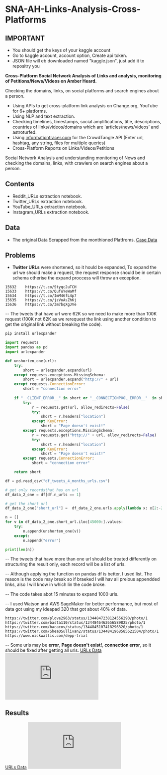 # SNA-AH-Links-Analysis-Cross-Platforms

## IMPORTANT
- You should get the keys of your kaggle account
- Go to kaggle account, account option, Create api token.
- JSON file will eb downloaded named "kaggle.json", just add it to repositry you


**Cross-Platform Social Network Analysis of Links and analysis, monitoring of Petitions/News/Videos on Amber Heard.**

Checking the domains, links, on social platforms and search engines about a person. 
- Using APIs to get cross-platform link analysis on Change.org, YouTube for 6+ platforms.
- Using NLP and text extraction.
- Checking timelines, timestamps, social amplifications, title, descriptions, countries of links/videos/domains which are 'articles/news/videos' and astroturfed.
- Using [informationtracer.com](https://informationtracer.comstable/) for the CrowdTangle API (Enter url, hashtag, any string, files for multiple queries)
- Cross-Platform Reports on Links/Videos/Petitions

Social Network Analysis and understanding monitoring of News and checking the domains, links, with crawlers on search engines about a person. 




## Contents

- Reddit_URLs extraction notebook.
- Twitter_URLs extraction notebook.
- YouTube_URLs extraction notebook.
- Instagram_URLs extraction notebook.

## Data

- The original Data Scrapped  from the monthioned Platfroms.
[Case Data](https://cutt.us/OriginalData)

## Problems
- **Twitter URLs** were shortened, so it hould be expanded, To expand the url we should make a request, the request response should be in  certain schema otherise the expand proccess will throw an exception.


```
15632    https://t.co/Styqc2uTCH
15633    https://t.co/QufuYeWaMf
15634    https://t.co/ImM46fL4p7
15635    https://t.co/jzVoAsZhKj
15636    https://t.co/3m7bqXgJVe
```
-- The tweets that have url were 62K so we need to make more than 100K request (100K not 62K as we rerequest the link using another condition to get the original link without breaking the code).
```bash
pip install urlexpander
```
```python
import requests
import pandas as pd
import urlexpander

def unshorten_one(url):
    try:
        short = urlexpander.expand(url)
    except requests.exceptions.MissingSchema:
        short = urlexpander.expand("http://" + url)
    except requests.ConnectionError:
        short = "connection error"
        
    if "__CLIENT_ERROR__" in short or "__CONNECTIONPOOL_ERROR__"  in short:
        try:
            r = requests.get(url, allow_redirects=False)
            try:
                short = r.headers["location"]
            except KeyError:
                short = "Page doesn't exist!"
        except requests.exceptions.MissingSchema:
            r = requests.get("http://" + url, allow_redirects=False)
            try:
                short = r.headers["location"]
            except KeyError:
                short = "Page doesn't exist!"
        except requests.ConnectionError:
            short = "connection error"

    return short

df = pd.read_csv("df_tweets_4_months_urls.csv") 

# get only recordsthat has on url
df_data_2_one = df[df.n_urls == 1]

# get the short url
df_data_2_one["short_url"] =  df_data_2_one.urls.apply(lambda x: x[2:-2])

n = []
for v in df_data_2_one.short_url.iloc[45000:].values:
    try:
        n.append(unshorten_one(v))
    except:
        n.append("error")

print(len(n))
```
-- The tweets that have more than one url should be treated differently on structuring the result only, each record will be a list of urls.

-- Although applying the function on pandas df is better, I used list. The reason is the code may break so if braeked I will hav all preious appendded links, also I will know in which lin the code broke.

-- The code takes abot 15 minutes to expand 1000 urls.

-- I used Watson and AWS SageMaker for better performance, but most of data got using my ideapad 320 that got about 40% of data.

```
https://twitter.com/plove2963/status/1344847238124556290/photo/1
https://twitter.com/basta110/status/1344846462656589825/photo/1
https://twitter.com/bacacov/status/1344845107418296320/photo/1
https://twitter.com/SheaOSullivan2/status/1344841968585621504/photo/1
https://www.nickwallis.com/depp-trial
```
-- Some urls may be __error__, __Page doesn't exist!__, __connection error__, so it should be fixed after getting all urls.
 [URLs Data](https://cutt.us/URLsData)
![alt text](https://cutt.us/qrcoder.php?size=180&qr=https://cutt.us/URLsData)

## Results
[URLs Data](https://cutt.us/URLsData)
![alt text](https://cutt.us/qrcoder.php?size=180&qr=https://cutt.us/URLsData)







